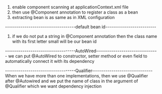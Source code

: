 1. enable component scanning at applicationContext.xml file
2. then use @Component annotation to register a class as a bean
3. extracting bean is as same as in XML configuration


------------------------------------default bean id--------------------------
1. if we do not put a string in @Component annotation then the class name with its first letter small 
will be our bean id

------------------------------------AutoWired--------------------------------
we can put @AutoWired to constructor, setter method or even field to automatically connect it with its dependency


------------------------------------Qualifier-------------------------------
When we have more than one implementations, then we use @Qualifier after @Autowired
and we put the name of class in the argument of @Qualifier which we want dependency injection